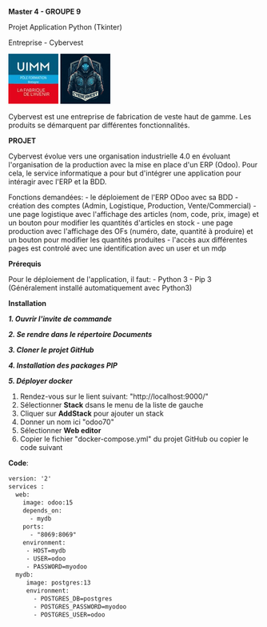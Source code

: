  **Master 4 - GROUPE 9**

Projet Application Python (Tkinter)

Entreprise - Cybervest 

![Logo UIMM](https://github.com/Missivier/cybervest/blob/main/images/logo-uimm-250x250.jpg)
![Logo Cybervest](https://github.com/Missivier/cybervest/blob/main/images/Logo1.png)

Cybervest est une entreprise de fabrication de veste haut de gamme. Les produits se démarquent par différentes fonctionnalités. 


**PROJET**

Cybervest évolue vers une organisation industrielle 4.0 en évoluant l'organisation de la production avec la mise en place d'un ERP (Odoo).
Pour cela, le service informatique a pour but d'intégrer une application pour intéragir avec l'ERP et la BDD. 

Fonctions demandées: - le déploiement de l'ERP ODoo avec sa BDD
                     - création des comptes (Admin, Logistique, Production, Vente/Commercial)
                     - une page logistique avec l'affichage des articles (nom, code, prix, image) et un bouton pour modifier les quantités d'articles en stock
                     - une page production avec l'affichage des OFs (numéro, date, quantité à produire) et un bouton pour modifier les quantités produites 
                     - l'accès aux différentes pages est controlé avec une identification avec un user et un mdp



**Prérequis**

Pour le déploiement de l'application, il faut: - Python 3
                                               - Pip 3 (Généralement installé automatiquement avec Python3)
                                               


**Installation**

***1. Ouvrir l'invite de commande***

***2. Se rendre dans le répertoire Documents***

***3. Cloner le projet GitHub***


***4. Installation des packages PIP***

***5. Déployer docker***
  1. Rendez-vous sur le lient suivant: "http://localhost:9000/"
  2. Sélectionner **Stack** dsans le menu de la liste de gauche
  3. Cliquer sur **AddStack** pour ajouter un stack
  4. Donner un nom ici "odoo70"
  5. Sélectionner **Web editor**
  6. Copier le fichier "docker-compose.yml" du projet GitHub ou copier le code suivant

**Code**:
```
version: '2'
services :
  web:
    image: odoo:15
    depends_on:
      - mydb
    ports:
      - "8069:8069"
    environment:
     - HOST=mydb
     - USER=odoo
     - PASSWORD=myodoo
  mydb: 
     image: postgres:13
     environment:
       - POSTGRES_DB=postgres
       - POSTGRES_PASSWORD=myodoo
       - POSTGRES_USER=odoo
```



